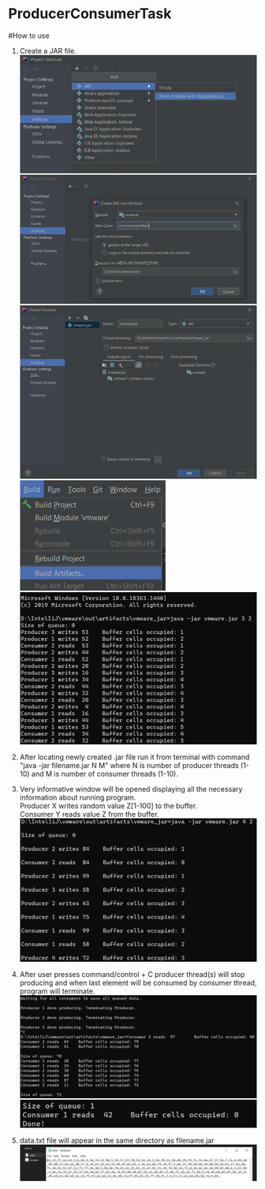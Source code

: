 # ProducerConsumerTask

#How to use

1. Create a JAR file.
   ![img.png](photosForReadMe/img.png)
   ![img_1.png](photosForReadMe/img_1.png)
   ![img_2.png](photosForReadMe/img_2.png)
   ![img_3.png](photosForReadMe/img_3.png)
   ![img_4.png](photosForReadMe/img_4.png)
   
2. After locating newly created .jar file run it from terminal with command
   "java -jar filename.jar N M" where N is number of producer threads (1-10) and M is number of consumer threads (1-10).
   
3. Very informative window will be opened displaying all the necessary information about running program.  
Producer X writes random value Z[1-100] to the buffer.  
   Consumer Y reads value Z from the buffer.     
![img_6.png](photosForReadMe/img_6.png)
   
4. After user presses command/control + C producer thread(s) will stop producing and when last element will be consumed by consumer thread, program will terminate.
   ![img_8.png](photosForReadMe/img_11.png)
   ![img_9.png](photosForReadMe/img_9.png)

5. data.txt file will appear in the same directory as filename.jar
   ![img.png](photosForReadMe/img_10.png)
